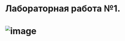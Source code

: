 <h1>Лабораторная работа №1.<h1>

![image](https://github.com/user-attachments/assets/927c3f22-0c9d-49f8-afa0-bfbf4bf8cb48)
